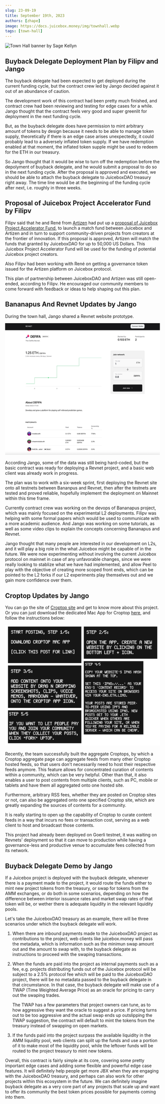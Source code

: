 ```yaml
---
slug: 23-09-19
title: September 19th, 2023
authors: [zhape]
image: https://docs.juicebox.money/img/townhall.webp
tags: [town-hall]
---
```


![Town Hall banner by Sage Kellyn](https://docs.juicebox.money/img/townhall.webp)

## Buyback Delegate Deployment Plan by Filipv and Jango

The buyback delegate had been expected to get deployed during the current funding cycle, but the contract crew led by Jango decided against it out of an abundance of caution.

The development work of this contract had been pretty much finished, and contract crew had been reviewing and testing for edge cases for a while. Jango thought that the contract feels very good and super greenlit for deployment in the next funding cycle.

But, as the buyback delegate does have permission to mint arbitrary amount of tokens by design because it needs to be able to manage token supply, theoretically if there is an edge case arises unexpectedly, it could probably lead to a adversely inflated token supply. If we have redemption enabled at that moment, the inflated token supple might be used to redeem for the ETH in our treasury.

So Jango thought that it would be wise to turn off the redemption before the depolyment of buyback delegate, and he would submit a proposal to do so in the next funding cycle. After the proposal is approved and executed, we should be able to attach the buyback delegate to JuiceboxDAO treasury right away. The time line would be at the beginning of the funding cycle after next, i.e. roughly in three weeks.

## Proposal of Juicebox Project Accelerator Fund by Filipv

Filipv said that he and René from [Artizen](https://www.artizen.fund/) had put up a [proposal of Juicebox Project Accelerator Fund](https://www.jbdao.org/s/juicebox/438), to launch a match fund between Juicebox and Artizen and in turn to support community-driven projects from creators at the frontier of innovation. If this proposal is approved, Artizen will match the funds that granted by JuiceboxDAO for up to 50,000 US Dollars. This Juicebox Project Accelerator Fund will be used for the funding of potential Juicebox project creators.

Also Filipv had been working with René on getting a governance token issued for the Artizen platform on Juicebox protocol.

This plan of partnership between JuiceboxDAO and Artizen was still open-ended, according to Filipv. He encouraged our community members to come forward with feedback or ideas to help shaping out this plan.

## Bananapus And Revnet Updates by Jango

During the town hall, Jango shared a Revnet website prototype.

![Revnet prototype for Defifa](Revnet_prototype.webp)

According Jango, some of the data was still being hard-coded, but the basic contract was ready for deploying a Revnet project, and a basic web client was already work in progress.

The plan was to work with a six-week sprint, first deploying the Revnet site onto all testnets between Bananpus and Revnet, then after the testnets are tested and proved reliable, hopefully implement the deployment on Mainnet within this time frame.

Currently contract crew was working on the devops of Bananapus project, which was mainly focused on the experimental L2 deployments. Filipv was helping with some formal papers which would be used to communicate with a more academic audience. And Jango was working on some tutorials, as well as some video clips to explain the concepts concerning Bananapus and Revnet.

Jango thought that many people are interested in our development on L2s, and it will play a big role in the what Juicebox might be capable of in the future. We were now experimenting without involving the current Juicebox protocol on mainnet in case of any unfavorable changes, since we were really looking to stablize what we have had implemented, and allow Peel to play with the objective of creating more scoped front ends, which can be pointed to the L2 forks if our L2 experiments play themselves out and we gain more confidence over them.

## Croptop Updates by Jango

You can go the site of [Croptop site](https://croptop.eth.limo/) and get to know more about this project. Or you can just download the dedicated Mac App for Croptop [here](https://pinnable.xyz/dl/croptop), and follow the instructions below:

![Croptop App user's guide](croptop_instructions.webp)

Recently, the team successfully built the aggregate Croptops, by which a Croptop aggregate page can aggregate feeds from many other Croptop hosted feeds, so that users don't necessarily need to host their respective feeds anymore. This feature allows for concentrated curation of contents within a community, which can be very helpful. Other than that, it also enables a user to post contents from multiple clients, such as PC, mobile or tablets and have them all aggregated onto one hosted site.

Furthermore, arbitrary RSS fees, whether they are posted on Croptop sites or not, can also be aggregated onto one specified Croptop site, which are greatly expanding the sources of contents for a community.

It is really starting to open up the capability of Croptop to curate content feeds in a way that incurs no fees or transaction cost, serving as a web client to host and broadcast those contents.

This project had already been deployed on Goerli testnet, it was waiting on Revnets' deployment so that it can move to production while having a governance-less and productive venue to accumulate fees collected from its network.

## Buyback Delegate Demo by Jango

If  a Juicebox project is deployed with the buyback delegate, whenever there is a payment made to the project, it would route the funds either to mint new project tokens from the treasury, or swap for tokens from the AMM exchanges, or do both in some scenarios, depending on how the difference between interior issuance rates and market swap rates of that token will be, or wether there is adequate liquidity in the relevant liquidity pools.

Let's take the JuiceboxDAO treasury as an example, there will be three scenarios under which the buyback delegate will work.

1. When there are inbound payments made to the JuiceboxDAO project as contributions to the project, web clients like juicebox.money will pass the metadata, which is information such as the minimun swap amount out and the amount to swap with, to the buyback delegate as instructions to proceed with the swaping transactions.

2. When the funds are paid into the project as internal payments such as a fee, e.g. projects distributing funds out of the Juicebox protocol will be subject to a 2.5% protocol fee which will be paid to the JuiceboxDAO project, there will be no metadata passed to the buyback delegate in that circumstance. In that case, the buyback delegate will make use of a TWAP (Time Weighted Average Price) as an oracle for pricing to carry out the swaping trades.

   The TWAP has a few parameters that project owners can tune, as to how aggressive they want the oracle to suggest a price. If pricing turns out to be too aggressive and the actual swap ends up outslipping the TWAP suggestion, the contract will default to mint the tokens from the treasury instead of swapping on open markets.

3. If the funds paid into the project surpass the available liquidity in the AMM liquidity pool, web clients can split up the funds and use a portion of it to make most of the liquidity pool, while the leftover funds will be routed to the project treasury to mint new tokens.

Overall, this contract is fairly simple at its core, covering some pretty important edge cases and adding some flexible and powerful edge case features. It will definitely help people get more JBX when they are engaging with the JuiceboxDAO treasury, and perhaps can also work for other projects within this ecosystem in the future. We can definitely imagine buyback delegate as a very core part of any projects that scale up and want to offer its community the best token prices possible for payments coming into them.







